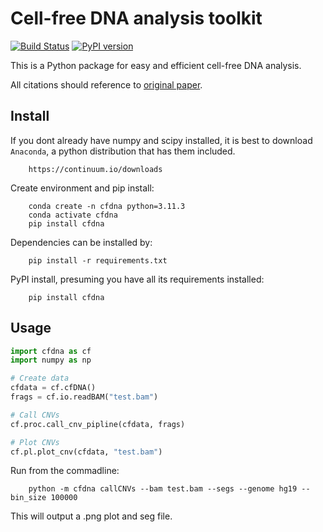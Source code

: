# Cell-free DNA analysis toolkit

[![Build Status](https://travis-ci.org/kylessmith/cfdna.svg?branch=master)](https://travis-ci.org/kylessmith/cfdna) [![PyPI version](https://badge.fury.io/py/cfdna.svg)](https://badge.fury.io/py/cfdna)

This is a Python package for easy and efficient cell-free
DNA analysis.

All citations should reference to [original paper][paper].


## Install

If you dont already have numpy and scipy installed, it is best to download
`Anaconda`, a python distribution that has them included.  
```
    https://continuum.io/downloads
```

Create environment and pip install:
```
    conda create -n cfdna python=3.11.3
    conda activate cfdna
    pip install cfdna
```

Dependencies can be installed by:

```
    pip install -r requirements.txt
```

PyPI install, presuming you have all its requirements installed:
```
    pip install cfdna
```

## Usage

```python
import cfdna as cf
import numpy as np

# Create data
cfdata = cf.cfDNA()
frags = cf.io.readBAM("test.bam")

# Call CNVs
cf.proc.call_cnv_pipline(cfdata, frags)

# Plot CNVs
cf.pl.plot_cnv(cfdata, "test.bam")
```

Run from the commadline:

```
    python -m cfdna callCNVs --bam test.bam --segs --genome hg19 --bin_size 100000
```

This will output a .png plot and seg file.

[paper]: https://www.cell.com/cancer-cell/pdfExtended/S1535-6108(21)00501-8